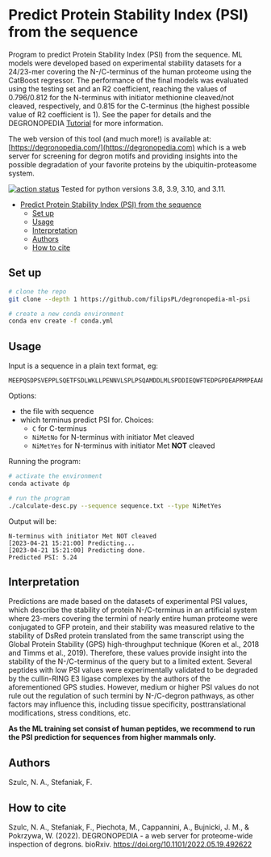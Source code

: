 Predict Protein Stability Index (PSI) from the sequence
================

Program to predict Protein Stability Index (PSI) from the sequence. ML models were developed based on experimental stability datasets for a 24/23-mer covering the N-/C-terminus of the human proteome using the CatBoost regressor. The performance of the final models was evaluated using the testing set and an R2 coefficient, reaching the values of 0.796/0.812 for the N-terminus with initiator methionine cleaved/not cleaved, respectively, and 0.815 for the C-terminus (the highest possible value of R2 coefficient is 1). See the paper for details and the DEGRONOPEDIA [Tutorial](https://degronopedia.com/degronopedia/tutorial#ML) for more information.

The web version of this tool (and much more!) is available at: [https://degronopedia.com/](https://degronopedia.com) which is a web server for screening for degron motifs and providing insights into the possible degradation of your favorite proteins by the ubiquitin-proteasome system.

[![action status](https://github.com/filipsPL/degronopedia-ml-psi/actions/workflows/thefirst.yml/badge.svg)](https://github.com/filipsPL/degronopedia-ml-psi/actions/workflows/thefirst.yml) Tested for python versions 3.8, 3.9, 3.10, and 3.11.

- [Predict Protein Stability Index (PSI) from the sequence](#predict-protein-stability-index-psi-from-the-sequence)
  - [Set up](#set-up)
  - [Usage](#usage)
  - [Interpretation](#interpretation)
  - [Authors](#authors)
  - [How to cite](#how-to-cite)

## Set up

```sh
# clone the repo
git clone --depth 1 https://github.com/filipsPL/degronopedia-ml-psi

# create a new conda environment
conda env create -f conda.yml
```

## Usage

Input is a sequence in a plain text format, eg:

```text
MEEPQSDPSVEPPLSQETFSDLWKLLPENNVLSPLPSQAMDDLMLSPDDIEQWFTEDPGPDEAPRMPEAAPPVAPAPAAPTPAAPAPAPSWPLSSSVPSQKTYQGSYGFRLGFLHSGTAKSVTCTYSPALNKMFCQLAKTCPVQLWVDSTPPPGTRVRAMAIYKQSQHMTEVVRRCPHHERCSDSDGLAPPQHLIRVEGNLRVEYLDDRNTFRHSVVVPYEPPEVGSDCTTIHYNYMCNSSCMGGMNRRPILTIITLEDSSGNLLGRNSFEVRVCACPGRDRRT
```

Options:

- the file with sequence
- which terminus predict PSI for. Choices:
  - `C` for C-terminus
  - `NiMetNo` for N-terminus with initiator Met cleaved
  - `NiMetYes` for N-terminus with initiator Met **NOT** cleaved

Running the program:

```sh
# activate the environment
conda activate dp

# run the program
./calculate-desc.py --sequence sequence.txt --type NiMetYes
```

Output will be:

```text
N-terminus with initiator Met NOT cleaved
[2023-04-21 15:21:00] Predicting...
[2023-04-21 15:21:00] Predicting done.
Predicted PSI: 5.24
```

## Interpretation

Predictions are made based on the datasets of experimental PSI values, which describe the stability of protein N-/C-terminus in an artificial system where 23-mers covering the termini of nearly entire human proteome were conjugated to GFP protein, and their stability was measured relative to the stability of DsRed protein translated from the same transcript using the Global Protein Stability (GPS) high-throughput technique (Koren et al., 2018 and Timms et al., 2019). Therefore, these values provide insight into the stability of the N-/C-terminus of the query but to a limited extent. Several peptides with low PSI values were experimentally validated to be degraded by the cullin-RING E3 ligase complexes by the authors of the aforementioned GPS studies. However, medium or higher PSI values do not rule out the regulation of such termini by N-/C-degron pathways, as other factors may influence this, including tissue specificity, posttranslational modifications, stress conditions, etc.

**As the ML training set consist of human peptides, we recommend to run the PSI prediction for sequences from higher mammals only.**

## Authors

Szulc, N. A., Stefaniak, F.

## How to cite

Szulc, N. A., Stefaniak, F., Piechota, M., Cappannini, A., Bujnicki, J. M., & Pokrzywa, W. (2022). DEGRONOPEDIA - a web server for proteome-wide inspection of degrons. bioRxiv. <https://doi.org/10.1101/2022.05.19.492622>
